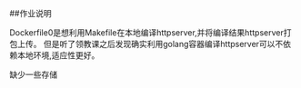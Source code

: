 ##作业说明

Dockerfile0是想利用Makefile在本地编译httpserver,并将编译结果httpserver打包上传。
但是听了领教课之后发现确实利用golang容器编译httpserver可以不依赖本地环境,适应性更好。

缺少一些存储